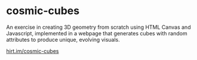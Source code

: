 # cosmic-cubes

An exercise in creating 3D geometry from scratch using HTML Canvas and Javascript, implemented in a webpage that generates cubes with random attributes to produce unique, evolving visuals.

[hirt.im/cosmic-cubes](http://hirt.im/cosmic-cubes/index.html)
